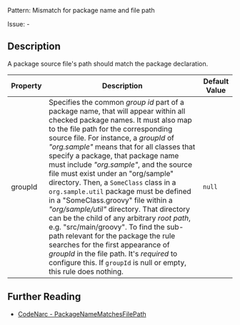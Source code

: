 Pattern: Mismatch for package name and file path

Issue: -

## Description

A package source file's path should match the package declaration.

| **Property** | **Description**                                                                                                                                                                                                                                                                                                                                                                                                                                                                                                                                                                                                                                                                                                                                                                                                                                 | **Default Value** |
| --- | --- | --- |
| groupId      | Specifies the common *group id* part of a package name, that will appear within all checked package names. It must also map to the file path for the corresponding source file. For instance, a *groupId* of *"org.sample"* means that for all classes that specify a package, that package name must include *"org.sample"*, and the source file must exist under an "org/sample" directory. Then, a `SomeClass` class in a `org.sample.util` package must be defined in a "SomeClass.groovy" file within a *"org/sample/util"* directory. That directory can be the child of any arbitrary *root path*, e.g. "src/main/groovy". To find the sub-path relevant for the package the rule searches for the first appearance of *groupId* in the file path. It's *required* to configure this. If `groupId` is null or empty, this rule does nothing. | `null`            |

## Further Reading

* [CodeNarc - PackageNameMatchesFilePath](https://codenarc.github.io/CodeNarc/codenarc-rules-naming.html#packagenamematchesfilepath-rule)